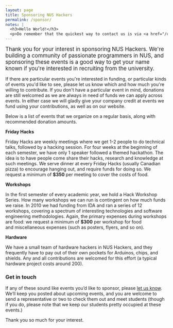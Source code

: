 ```yaml
---
layout: page
title: Sponsoring NUS Hackers
permalink: /sponsor/
notes: |
  <h3>Hello World!</h3>
  <p>Do remember that the quickest way to contact us is via <a href="/contact">email</a>!</p>
---
```

<big>Thank you for your interest in sponsoring NUS Hackers. We're building a community of passionate programmers in NUS, and sponsoring these events is a good way to get your name known if you're interested in recruiting from the university.</big>

If there are particular events you're interested in funding, or particular kinds of events you'd like to see, please let us know which and how much you're willing to contribute. If you don't have a particular event in mind, donations are still welcomed as we are always in need of funds we can apply across events. In either case we will gladly give your company credit at events we fund using your contributions, as well as on our website.

Below is a list of events that we organize on a regular basis, along with recommended donation amounts.

<strong>Friday Hacks</strong>

Friday Hacks are weekly meetings where we get 1-2 people to do technical talks, followed by a hacking session. For four weeks at the beginning of each semester, we have only 1 speaker followed a themed hackathon. The idea is to have people come share their hacks, research and knowledge at such meetings. We serve dinner at every Friday Hacks (usually Canadian pizza) to encourage hanging out, and require funds for doing so. We request a minimum of <strong>$350</strong> per meeting to cover the costs of food.

<strong>Workshops</strong>

In the first semester of every academic year, we hold a Hack Workshop Series. How many workshops we can run is contingent on how much funds we raise. In 2010 we had funding from IDA and ran a series of 12 workshops, covering a spectrum of interesting technologies and software engineering methodologies. Again, the primary expenses during workshops are food: we request a minimum of <strong>$300</strong> per workshop for food and miscellaneous expenses (such as posters, flyers, and so on).

<strong>Hardware</strong>

We have a small team of hardware hackers in NUS Hackers, and they frequently have to pay out of their own pockets for Arduinos, chips, and shields. Any and all contributions are welcomed for this effort (a typical hardware project costs around 200).
<h3>Get in touch</h3>
If any of these sound like events you’d like to sponsor, please <a href="/contact/">let us know</a>. We’ll keep you posted about upcoming events, and you are welcome to send a representative or two to check them out and meet students (though if you do, please note that we keep our students pretty occupied at these events.)

Thank you so much for your interest.
